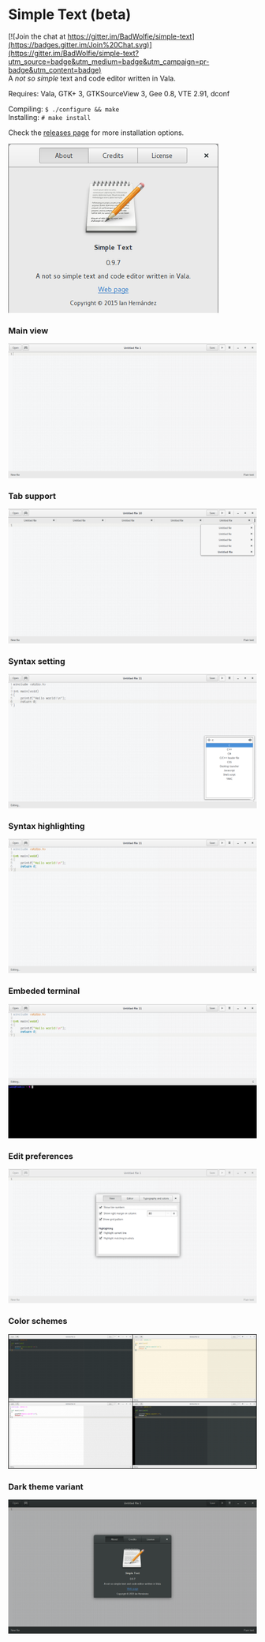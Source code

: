 # Simple Text (beta)

[![Join the chat at https://gitter.im/BadWolfie/simple-text](https://badges.gitter.im/Join%20Chat.svg)](https://gitter.im/BadWolfie/simple-text?utm_source=badge&utm_medium=badge&utm_campaign=pr-badge&utm_content=badge)  
A *not so simple* text and code editor written in Vala.

Requires: Vala, GTK+ 3, GTKSourceView 3, Gee 0.8, VTE 2.91, dconf

Compiling: `$ ./configure && make`  
Installing: `# make install`  

Check the [releases page](https://github.com/BadWolfie/simple-text/releases) for more installation options.

![About](screenshots/about.png)

### Main view
![Main view](screenshots/main-view.png)

### Tab support
![Tab support](screenshots/tab-support.png)

### Syntax setting
![Syntax setting](screenshots/syntax-setting.png)

### Syntax highlighting
![Syntax highlighting](screenshots/syntax-highlighting.png)

### Embeded terminal
![Embeded terminal](screenshots/embeded-terminal.png)

### Edit preferences
![Edit preferences](screenshots/editing-prefs.png)

### Color schemes
![Color schemes](screenshots/color-schemes.png)

### Dark theme variant
![Dark theme variant](screenshots/dark-variant.png)

